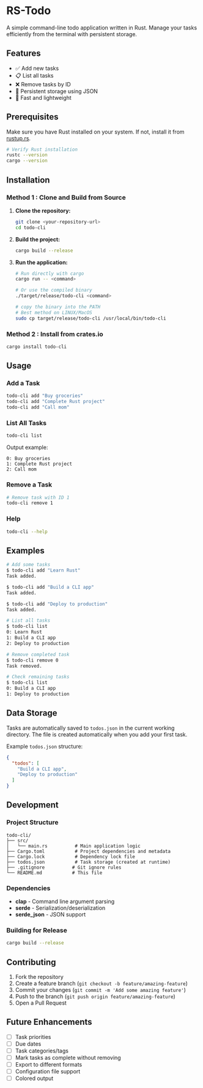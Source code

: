# RS-Todo

A simple command-line todo application written in Rust. Manage your tasks efficiently from the terminal with persistent storage.

## Features

- ✅ Add new tasks
- 📋 List all tasks
- ❌ Remove tasks by ID
- 💾 Persistent storage using JSON
- 🚀 Fast and lightweight

## Prerequisites

Make sure you have Rust installed on your system. If not, install it from [rustup.rs](https://rustup.rs/).

```bash
# Verify Rust installation
rustc --version
cargo --version
```

## Installation

### Method 1 : Clone and Build from Source

1. **Clone the repository:**
   ```bash
   git clone <your-repository-url>
   cd todo-cli
   ```

2. **Build the project:**
   ```bash
   cargo build --release
   ```

3. **Run the application:**
   ```bash
   # Run directly with cargo
   cargo run -- <command>
   
   # Or use the compiled binary
   ./target/release/todo-cli <command>

   # copy the binary into the PATH
   # Best method on LINUX/MacOS
   sudo cp target/release/todo-cli /usr/local/bin/todo-cli
   ```
### Method 2 : Install from crates.io

   ```bash
   cargo install todo-cli
   ```

## Usage

### Add a Task
```bash
todo-cli add "Buy groceries"
todo-cli add "Complete Rust project"
todo-cli add "Call mom"
```

### List All Tasks
```bash
todo-cli list
```

Output example:
```
0: Buy groceries
1: Complete Rust project
2: Call mom
```

### Remove a Task
```bash
# Remove task with ID 1
todo-cli remove 1
```

### Help
```bash
todo-cli --help
```

## Examples

```bash
# Add some tasks
$ todo-cli add "Learn Rust"
Task added.

$ todo-cli add "Build a CLI app"
Task added.

$ todo-cli add "Deploy to production"
Task added.

# List all tasks
$ todo-cli list
0: Learn Rust
1: Build a CLI app
2: Deploy to production

# Remove completed task
$ todo-cli remove 0
Task removed.

# Check remaining tasks
$ todo-cli list
0: Build a CLI app
1: Deploy to production
```

## Data Storage

Tasks are automatically saved to `todos.json` in the current working directory. The file is created automatically when you add your first task.

Example `todos.json` structure:
```json
{
  "todos": [
    "Build a CLI app",
    "Deploy to production"
  ]
}
```

## Development

### Project Structure
```
todo-cli/
├── src/
│   └── main.rs          # Main application logic
├── Cargo.toml           # Project dependencies and metadata
├── Cargo.lock           # Dependency lock file
├── todos.json           # Task storage (created at runtime)
├── .gitignore          # Git ignore rules
└── README.md           # This file
```

### Dependencies
- **clap** - Command line argument parsing
- **serde** - Serialization/deserialization
- **serde_json** - JSON support


### Building for Release
```bash
cargo build --release
```

## Contributing

1. Fork the repository
2. Create a feature branch (`git checkout -b feature/amazing-feature`)
3. Commit your changes (`git commit -m 'Add some amazing feature'`)
4. Push to the branch (`git push origin feature/amazing-feature`)
5. Open a Pull Request


## Future Enhancements

- [ ] Task priorities
- [ ] Due dates
- [ ] Task categories/tags
- [ ] Mark tasks as complete without removing
- [ ] Export to different formats
- [ ] Configuration file support
- [ ] Colored output